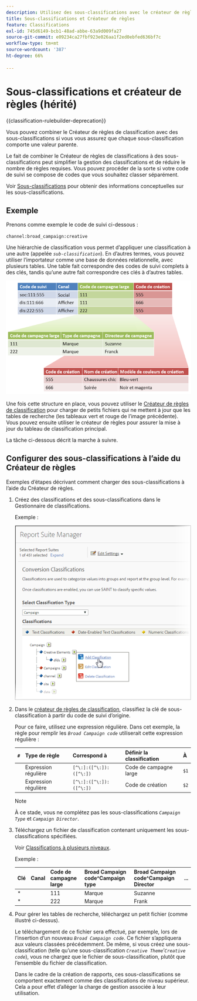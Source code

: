 ```yaml
---
description: Utilisez des sous-classifications avec le créateur de règles de classification.
title: Sous-classifications et Créateur de règles
feature: Classifications
exl-id: 745d6149-bcb1-48ad-abbe-63a9d009fa27
source-git-commit: e09234ca27fbf923e026aa1f2ed0ebfed636bf7c
workflow-type: tm+mt
source-wordcount: '387'
ht-degree: 66%

---
```


# Sous-classifications et créateur de règles (hérité)

{{classification-rulebuilder-deprecation}}

Vous pouvez combiner le Créateur de règles de classification avec des sous-classifications si vous vous assurez que chaque sous-classification comporte une valeur parente.

Le fait de combiner le Créateur de règles de classifications à des sous-classifications peut simplifier la gestion des classifications et de réduire le nombre de règles requises. Vous pouvez procéder de la sorte si votre code de suivi se compose de codes que vous souhaitez classer séparément.

Voir [Sous-classifications](/help/components/classifications/importer/subclassifications.md) pour obtenir des informations conceptuelles sur les sous-classifications.

## Exemple

Prenons comme exemple le code de suivi ci-dessous :

`channel:broad_campaign:creative`

Une hiérarchie de classification vous permet d’appliquer une classification à une autre (appelée *`sub-classification`*). En d’autres termes, vous pouvez utiliser l’importateur comme une base de données relationnelle, avec plusieurs tables. Une table fait correspondre des codes de suivi complets à des clés, tandis qu’une autre fait correspondre ces clés à d’autres tables.

![](assets/sub_class_table.png)

Une fois cette structure en place, vous pouvez utiliser le [Créateur de règles de classification](/help/components/classifications/crb/classification-rule-builder.md) pour charger de petits fichiers qui ne mettent à jour que les tables de recherche (les tableaux vert et rouge de l’image précédente). Vous pouvez ensuite utiliser le créateur de règles pour assurer la mise à jour du tableau de classification principal.

La tâche ci-dessous décrit la marche à suivre.

## Configurer des sous-classifications à l’aide du Créateur de règles

Exemples d’étapes décrivant comment charger des sous-classifications à l’aide du Créateur de règles.

1. Créez des classifications et des sous-classifications dans le Gestionnaire de classifications.

   Exemple :

   ![Infos sur l’étape](/help/admin/tools/assets/sub_class_create.png)

1. Dans le [créateur de règles de classification](/help/components/classifications/crb/classification-rule-builder.md), classifiez la clé de sous-classification à partir du code de suivi d’origine.

   Pour ce faire, utilisez une expression régulière. Dans cet exemple, la règle pour remplir les *`Broad Campaign code`* utiliserait cette expression régulière :

   | `#` | Type de règle | Correspond à | Définir la classification | À |
   |---|---|---|---|---|
   |   | Expression régulière | `[^\:]:([^\:]):([^\:])` | Code de campagne large | `$1` |
   |   | Expression régulière | `[^\:]:([^\:]):([^\:])` | Code de création | `$2` |

   >[!NOTE]
   >
   >À ce stade, vous ne complétez pas les sous-classifications *`Campaign Type`* et *`Campaign Director`*.

1. Téléchargez un fichier de classification contenant uniquement les sous-classifications spécifiées.

   Voir [Classifications à plusieurs niveaux](/help/components/classifications/importer/subclassifications.md).

   Exemple :

   | Clé | Canal | Code de campagne large | Broad Campaign code&Hat;Campaign type | Broad Campaign code&Hat;Campaign Director | ... |
   |---|---|---|---|---|---|
   | &#42; |  | 111 | Marque | Suzanne |  |
   | &#42; |  | 222 | Marque | Frank |  |

1. Pour gérer les tables de recherche, téléchargez un petit fichier (comme illustré ci-dessus).

   Le téléchargement de ce fichier sera effectué, par exemple, lors de l’insertion d’un nouveau *`Broad Campaign code`*. Ce fichier s’appliquera aux valeurs classées précédemment. De même, si vous créez une sous-classification (telle qu’une sous-classification *`Creative Theme`*’*`Creative code`*), vous ne chargez que le fichier de sous-classification, plutôt que l’ensemble du fichier de classification.

   Dans le cadre de la création de rapports, ces sous-classifications se comportent exactement comme des classifications de niveau supérieur. Cela a pour effet d’alléger la charge de gestion associée à leur utilisation.
